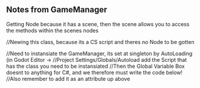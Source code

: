 ## Notes from GameManager
Getting Node because it has a scene, 
then the scene allows you to access the methods within the scenes nodes

//Newing this class, because its a CS script and theres no Node to be gotten

//Need to instansiate the GameManager, its set at singleton by AutoLoading (in Godot Editor ->
//Project Settings/Globals/Autoload add the Script that has the class you need to be instansiated
//Then the Global Variable Box doesnt to anything for C#, and we therefore must write the code below!
//Also remember to add it as an attribute up above
